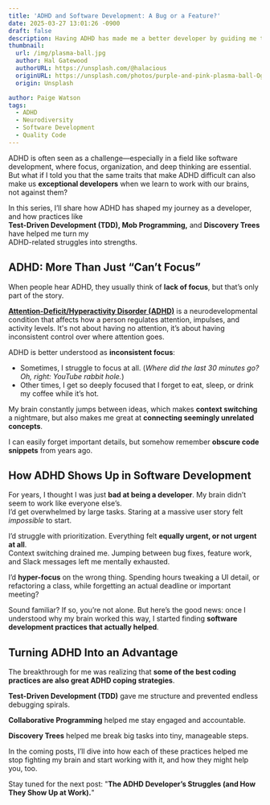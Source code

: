 ```yaml
---
title: 'ADHD and Software Development: A Bug or a Feature?'
date: 2025-03-27 13:01:26 -0900
draft: false
description: Having ADHD has made me a better developer by guiding me to amazing practices.
thumbnail:
  url: /img/plasma-ball.jpg
  author: Hal Gatewood
  authorURL: https://unsplash.com/@halacious
  originURL: https://unsplash.com/photos/purple-and-pink-plasma-ball-OgvqXGL7XO4
  origin: Unsplash

author: Paige Watson
tags:
  - ADHD
  - Neurodiversity
  - Software Development
  - Quality Code
---
```


ADHD is often seen as a challenge—especially in a field like software development, where focus, organization, and deep
thinking are essential. But what if I told you that the same traits that make ADHD difficult can also make us
**exceptional developers** when we learn to work with our brains, not against them?

In this series, I’ll share how ADHD has shaped my journey as a developer, and how practices like  
**Test-Driven Development (TDD), Mob Programming,** and **Discovery Trees** have helped me turn my  
ADHD-related struggles into strengths.

## ADHD: More Than Just “Can’t Focus”

When people hear ADHD, they usually think of **lack of focus**, but that’s only part of the story.

**[Attention-Deficit/Hyperactivity Disorder (ADHD)](https://en.wikipedia.org/wiki/Attention_deficit_hyperactivity_disorder)**
is a neurodevelopmental condition that affects how a person regulates attention, impulses, and activity levels. It's
not about having no attention, it’s about having inconsistent control over where attention goes.

ADHD is better understood as **inconsistent focus**:

- Sometimes, I struggle to focus at all. (_Where did the last 30 minutes go? Oh, right: YouTube rabbit hole._)
- Other times, I get so deeply focused that I forget to eat, sleep, or drink my coffee while it’s hot.

My brain constantly jumps between ideas, which makes **context switching** a nightmare, but also makes me great at
**connecting seemingly unrelated concepts**.

I can easily forget important details, but somehow remember **obscure code snippets** from years ago.

## How ADHD Shows Up in Software Development

For years, I thought I was just **bad at being a developer**. My brain didn’t seem to work like everyone else’s.  
I’d get overwhelmed by large tasks. Staring at a massive user story felt _impossible_ to start.

I’d struggle with prioritization. Everything felt **equally urgent, or not urgent at all**.  
Context switching drained me. Jumping between bug fixes, feature work, and Slack messages left me mentally exhausted.

I’d **hyper-focus** on the wrong thing. Spending hours tweaking a UI detail, or refactoring a class, while forgetting an
actual deadline or important meeting?

Sound familiar? If so, you’re not alone. But here’s the good news: once I understood why my brain worked this way, I
started finding **software development practices that actually helped**.

## Turning ADHD Into an Advantage

The breakthrough for me was realizing that **some of the best coding practices are also great ADHD coping strategies**.

**Test-Driven Development (TDD)** gave me structure and prevented endless debugging spirals.

**Collaborative Programming** helped me stay engaged and accountable.

**Discovery Trees** helped me break big tasks into tiny, manageable steps.

In the coming posts, I’ll dive into how each of these practices helped me stop fighting my brain and start working with
it, and how they might help you, too.

Stay tuned for the next post: "**The ADHD Developer’s Struggles (and How They Show Up at Work).**"

